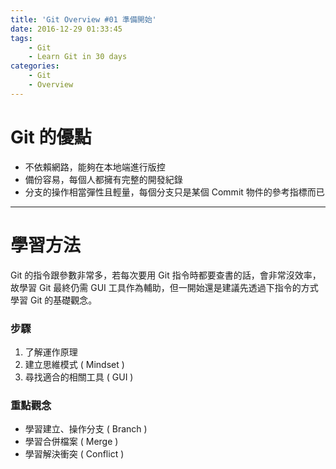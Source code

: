 ```yaml
---
title: 'Git Overview #01 準備開始'
date: 2016-12-29 01:33:45
tags: 
    - Git
    - Learn Git in 30 days
categories: 
    - Git
    - Overview
---
```

# Git 的優點
- 不依賴網路，能夠在本地端進行版控
- 備份容易，每個人都擁有完整的開發紀錄
- 分支的操作相當彈性且輕量，每個分支只是某個 Commit 物件的參考指標而已

<!-- more -->

---

# 學習方法
Git 的指令跟參數非常多，若每次要用 Git 指令時都要查書的話，會非常沒效率，故學習 Git 最終仍需 GUI 工具作為輔助，但一開始還是建議先透過下指令的方式學習 Git 的基礎觀念。

### 步驟
1. 了解運作原理
2. 建立思維模式 ( Mindset )
3. 尋找適合的相關工具 ( GUI )

### 重點觀念
- 學習建立、操作分支 ( Branch )
- 學習合併檔案 ( Merge )
- 學習解決衝突 ( Conflict )
